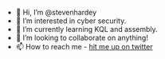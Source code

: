 - 👋 Hi, I’m @stevenhardey
- 👀 I’m interested in cyber security.
- 🌱 I’m currently learning KQL and assembly.
- 💞️ I’m looking to collaborate on anything!
- 📫 How to reach me - [hit me up on twitter](https://twitter.com/StevenHardey)

<!---
stevenhardey/stevenhardey is a ✨ special ✨ repository because its `README.md` (this file) appears on your GitHub profile.
You can click the Preview link to take a look at your changes.
--->
